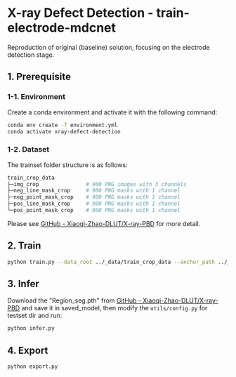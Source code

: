 # X-ray Defect Detection - train-electrode-mdcnet

Reproduction of original (baseline) solution, focusing on the electrode detection stage.

## 1. Prerequisite

### 1-1. Environment

Create a conda environment and activate it with the following command:
```bash
conda env create -f environment.yml
conda activate xray-defect-detection
```

### 1-2. Dataset

The trainset folder structure is as follows:
```bash
train_crop_data
├─img_crop               # 900 PNG images with 3 channels
├─neg_line_mask_crop     # 900 PNG masks with 1 channel
├─neg_point_mask_crop    # 900 PNG masks with 1 channel
├─pos_line_mask_crop     # 900 PNG masks with 1 channel
└─pos_point_mask_crop    # 900 PNG masks with 1 channel
```

Please see [GitHub - Xiaoqi-Zhao-DLUT/X-ray-PBD](https://github.com/Xiaoqi-Zhao-DLUT/X-ray-PBD) for more detail.

## 2. Train

```bash
python train.py --data_root ../_data/train_crop_data --anchor_path ../_data/train_crop_data/img_crop/10-20-11__NULL_1_2_sangdun-battery_separator_shadow_interference.png --epochs 80
```

## 3. Infer

Download the "Region_seg.pth" from [GitHub - Xiaoqi-Zhao-DLUT/X-ray-PBD](https://github.com/Xiaoqi-Zhao-DLUT/X-ray-PBD) and save it in saved_model, then modify the `utils/config.py` for testset dir and run:
````bash
python infer.py
````

## 4. Export

````bash
python export.py
````